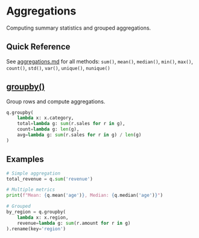 # Aggregations

Computing summary statistics and grouped aggregations.

## Quick Reference

See [aggregations.md](aggregations.md) for all methods: `sum()`, `mean()`, `median()`, `min()`, `max()`, `count()`, `std()`, `var()`, `unique()`, `nunique()`

## [groupby()](groupby.md)

Group rows and compute aggregations.

```python
q.groupby(
    lambda x: x.category,
    total=lambda g: sum(r.sales for r in g),
    count=lambda g: len(g),
    avg=lambda g: sum(r.sales for r in g) / len(g)
)
```

## Examples

```python
# Simple aggregation
total_revenue = q.sum('revenue')

# Multiple metrics
print(f"Mean: {q.mean('age')}, Median: {q.median('age')}")

# Grouped
by_region = q.groupby(
    lambda x: x.region,
    revenue=lambda g: sum(r.amount for r in g)
).rename(key='region')
```
